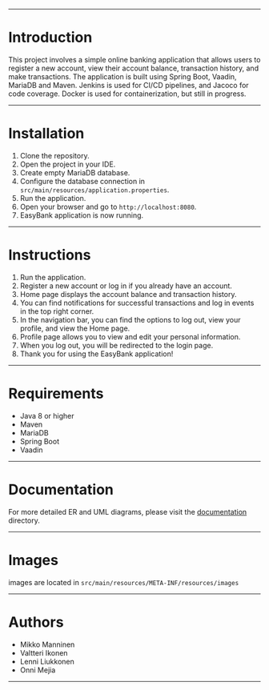 
____
# Introduction
This project involves a simple online banking application that allows users to register a new account, view their account balance, transaction history, and make transactions. The application is built using Spring Boot, Vaadin, MariaDB and Maven. Jenkins is used for CI/CD pipelines, and Jacoco for code coverage. Docker is used for containerization, but still in progress.
____
# Installation
1. Clone the repository.
2. Open the project in your IDE.
3. Create empty MariaDB database.
4. Configure the database connection in `src/main/resources/application.properties`.
5. Run the application.
6. Open your browser and go to `http://localhost:8080`.
7. EasyBank application is now running.
____
# Instructions
1. Run the application.
2. Register a new account or log in if you already have an account.
3. Home page displays the account balance and transaction history.
4. You can find notifications for successful transactions and log in events in the top right corner.
5. In the navigation bar, you can find the options to log out, view your profile, and view the Home page.
6. Profile page allows you to view and edit your personal information.
7. When you log out, you will be redirected to the login page.
8. Thank you for using the EasyBank application!
____
# Requirements
- Java 8 or higher
- Maven
- MariaDB
- Spring Boot
- Vaadin
____
# Documentation
For more detailed ER and UML diagrams, please visit the [documentation](./src/documentation) directory.
____
# Images
images are located in `src/main/resources/META-INF/resources/images`
____
# Authors
- Mikko Manninen
- Valtteri Ikonen
- Lenni Liukkonen
- Onni Mejia
____

